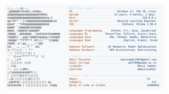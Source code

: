 <picture>
  <source srcset="https://raw.githubusercontent.com/mmazinjameel/mmazinjameel/main/dark_mode.svg?v=1754590630" media="(prefers-color-scheme: dark)">
  <img src="https://raw.githubusercontent.com/mmazinjameel/mmazinjameel/main/light_mode.svg?v=1754590630">
</picture>
